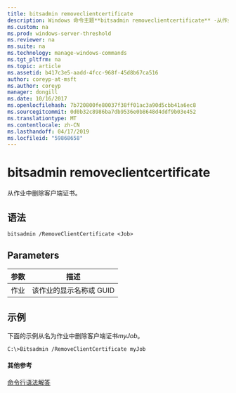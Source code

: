 ```yaml
---
title: bitsadmin removeclientcertificate
description: Windows 命令主题**bitsadmin removeclientcertificate** -从作业中删除客户端证书。
ms.custom: na
ms.prod: windows-server-threshold
ms.reviewer: na
ms.suite: na
ms.technology: manage-windows-commands
ms.tgt_pltfrm: na
ms.topic: article
ms.assetid: b417c3e5-aadd-4fcc-968f-45d8b67ca516
author: coreyp-at-msft
ms.author: coreyp
manager: dongill
ms.date: 10/16/2017
ms.openlocfilehash: 7b720800fe80037f38ff01ac3a90d5cbb41a6ec8
ms.sourcegitcommit: 0d0b32c8986ba7db9536e0b8648d4ddf9b03e452
ms.translationtype: MT
ms.contentlocale: zh-CN
ms.lasthandoff: 04/17/2019
ms.locfileid: "59868658"
---
```

# <a name="bitsadmin-removeclientcertificate"></a>bitsadmin removeclientcertificate



从作业中删除客户端证书。

## <a name="syntax"></a>语法

```
bitsadmin /RemoveClientCertificate <Job> 
```

## <a name="parameters"></a>Parameters

|参数|描述|
|---------|-----------|
|作业|该作业的显示名称或 GUID|

## <a name="BKMK_examples"></a>示例

下面的示例从名为作业中删除客户端证书*myJob*。
```
C:\>Bitsadmin /RemoveClientCertificate myJob 
```

#### <a name="additional-references"></a>其他参考

[命令行语法解答](command-line-syntax-key.md)